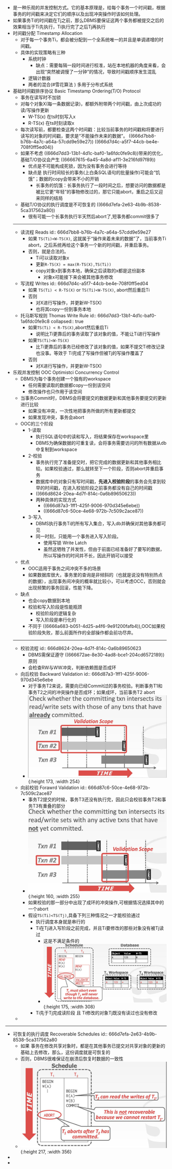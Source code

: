 - 是一种乐观的并发控制方式。它的基本原理是，给每个事务一个时间戳，根据事务的时间戳来决定它们的顺序以及出现冲突操作时该如何处理。
- 如果事务Ti的时间戳在Tj之前，那么DBMS要保证这两个事务都被提交之后的效果相当于Ti先执行，Ti执行完了之后Tj再执行
- 时间戳分配 Timestamp Allocation
	- 对于每一个事务Ti，都会被分配到一个全系统唯一的并且是单调递增的时间戳。
	- 具体的实现策略有三种
		- 系统时钟
			- 缺点：需要每隔一段时间进行校准，站在本地机器的角度来看，会出现“突然被调慢了一分钟”的情况，导致时间戳顺序发生混乱
		- 逻辑计数器
		- 两者的混合(#雪花算法 ) 多用于分布式系统
- 基础时间戳排序协议 Basic Timestamp Ordering(T/O) Protocol
	- 事务在读写时不加锁
	- 对每个对象X(每一条数据记录)，都额外附带两个时间戳，由上次成功的读/写操作更新
		- W-TS(x) 在ts时刻写入x
		- R-TS(x) 在ts时刻读取x
	- 每次读写前，都要检查这两个时间戳：比较当前事务的时间戳和将要进行读写的对象的时间戳，要求是“不能操作未来的数据”。 ((666d7bb8-b76b-4a7c-a64a-57cdd9e59e27)) ((666d7d4c-a5f7-44cb-be4e-708f0ff5ed04))
	- 如果不考虑 ((666d7dd3-13b1-4d1c-baf0-1a6fdc0fe9c8))带来的优化，基础T/O协议会产生 ((66667615-6a45-4a8d-af11-3e216fd97f89))
		- 优点是不可能构成死锁，因为没有事务会进行等待
		- 缺点是 执行时间较长的事务(上白条SQL语句的批量操作)可能会“饥饿”；数据的copy会带来不小的开销
			- 长事务的饥饿：长事务执行了一段时间之后，想要访问的数据都是被比它更“年轻”的事物修改过的，那它只能abort，重启之后又迎来同样的结局
	- 基础T/O协议的执行调度是不可恢复的 ((666d7efa-2e63-4b9b-8538-5ca317562a80))
		- 很有可能一个长事务执行半天然后abort了,短事务都commit很多了
	- ------
	- 读流程 Reads
	  id:: 666d7bb8-b76b-4a7c-a64a-57cdd9e59e27
		- 如果 `TS(Ti)<W-TS(X)`, 这就属于“操作来着未来的数据”了，当前事务Ti abort，之后系统再给这个事务一个新的时间戳，并重启事务。
		- 否则，就是合法的。
			- Ti可以读取对象x
			- 更新`R-TS(X) = max(R-TS(X),TS(Ti))`
			- copy对象x到事务本地，确保之后读取的x都是这份副本
				- 对象x可能接下来会被其他事务修改
	- 写流程 Writes
	  id:: 666d7d4c-a5f7-44cb-be4e-708f0ff5ed04
		- 如果 `TS(Ti) < R-TS(X)` or `TS(Ti)<W-TS(X)`, abort然后重启Ti
		- 否则
			- 对X进行写操作，并更新W-TS(X)
			- 也将其copy一份到事务本地
	- 托马斯写规则 Thomas Write Rule
	  id:: 666d7dd3-13b1-4d1c-baf0-1a6fdc0fe9c8
	  collapsed:: true
		- 如果`TS(Ti) < R-TS(X)`,abort然后重启Ti
			- 说明比Ti更靠后的事务读取了该对象的值，不能让Ti进行写操作
		- 如果`TS(Ti)<W-TS(X)`
			- 比Ti更靠后的事务已经修改了该对象的值，如果不提交Ti修改记录也没事。等效于 Ti完成了写操作但被Tj的写操作覆盖了
		- 否则
			- 对X进行写操作，并更新W-TS(X)
- 乐观并发控制 OOC Optimistci Concurrency Control
	- DBMS为每个事务创建一个独有的workspace
		- 任何需要读取的数据都copy一份到该空间
		- 修改操作也只作用于该空间
	- 当事务Commit时，DBMS会将要提交的数据更新和其他事务要提交的更新进行比较
		- 如果没有冲突，一次性地把事务所做的所有更新都提交
		- 如果发现冲突，事务会abort
	- OOC的三个阶段
		- 1-读取
			- 执行SQL语句中的读和写入，将结果保存在workspace里
			- DBMS为确保数据的可重复读，会将事务需要访问的所有数据从db中复制到workspace
		- 2-校验
			- 事务执行完了准备提交时，把它完成的数据更新和其他事务相比较。如果校验通过，那么就转至下一个阶段，否则abort并重启事务
			- 数据库中的对象只有写时间戳，**先进入校验阶段**的事务会先拿到较早的时间戳，在进入校验阶段之前事务都没有自己的时间戳
			- ((666d8624-20ea-4d7f-814c-0a6b89650623))
			- 两种具体的实现方式
				- ((666d87a3-1ff1-425f-9006-970d345e6ebe))
				- ((666d87c6-50ce-4e68-972b-7c509c2ace87))
		- 3-写入
			- DBMS执行事务Ti的所有写入集合，写入db并确保对其他事务都可见
			- 同一时刻，只能用一个事务进入写入阶段。
				- 使用写锁 Write Latch
				- 虽然这牺牲了并发性，但由于前面已经准备好了要写的数据，所以写操作的时间并不长，因此开销可以接受
	- 优点
		- OOC适用于事务之间冲突不多的场景
		- 如果数据库很大，事务里的查询是非倾斜的（也就是说没有特别热点的数据），出现事务间冲突的概率就比较小，可以考虑OCC，否则就会出现频繁的事务回滚，性能下降。
	- 缺点
		- 也会copy数据到本地
		- 校验和写入阶段是性能瓶颈
			- 校验阶段的逻辑复杂
			- 写入阶段是串行化的
		- 不同于 ((6666a683-b051-4d25-a4f6-9e91200fafb4)),OOC如果校验阶段失败，那么前面所作的全部操作都会前功尽弃。
	- ---
	- 校验流程
	  id:: 666d8624-20ea-4d7f-814c-0a6b89650623
		- DBMS需保证遵守 ((666672ae-8e30-4ad8-bce1-204cd6572189))原则
		- 会检查RW与WW冲突，判断依赖图是否成环
	- 向后校验 Backward Validation
	  id:: 666d87a3-1ff1-425f-9006-970d345e6ebe
		- 对于事务T2来说，需要向已经Commit过的事务校验。判断事务T1和事务T2之间的冲突操作是否成环；如果成环，当前事务T2 abort
		- ![image.png](../assets/image_1718454427272_0.png){:height 173, :width 254}
	- 向前校验 Forawrd Validation
	  id:: 666d87c6-50ce-4e68-972b-7c509c2ace87
		- 事务T2提交的时候，事务T3还没有执行完，因此只会校验事务T2和事务T3有重叠的部分
		- ![image.png](../assets/image_1718454465772_0.png){:height 160, :width 255}
		- 如果校验的那一部分中出现了成环的冲突操作,可根据情况选择其中的一个abort
		- 假设`TS(Ti)<TS(Tj)`,具备下列三种情况之一才能校验通过
			- 执行调度本身就是串行的
			- Ti在Tj进入写阶段之前完成，并且Ti要修改的那些对象没有被Tj读过
				- 这是不满足条件的
				- ![image.png](../assets/image_1718454668232_0.png){:height 175, :width 308}
			- Ti先于Tj完成读阶段 且 Ti修改的对象Tj既没有读过也没有修改
	-
- ------
- 可恢复的执行调度 Recoverable Schedules
  id:: 666d7efa-2e63-4b9b-8538-5ca317562a80
	- 如果 事务在修改共享对象时，都是在其他事务已提交对共享对象的更新的基础上去修改，那么，这份调度就是可恢复的
	- 否则，DBMS很难保证在崩溃后恢复时数据的一致性
	- ![image.png](../assets/image_1718452687320_0.png){:height 217, :width 356}
-
-